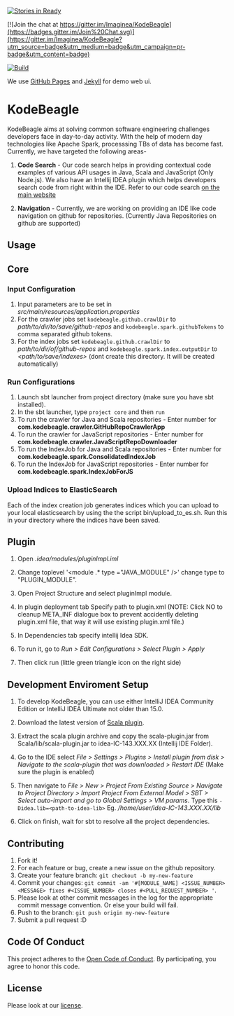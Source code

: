 [![Stories in Ready](https://badge.waffle.io/Imaginea/KodeBeagle.png?label=ready&title=Ready)](https://waffle.io/Imaginea/KodeBeagle)

[![Join the chat at https://gitter.im/Imaginea/KodeBeagle](https://badges.gitter.im/Join%20Chat.svg)](https://gitter.im/Imaginea/KodeBeagle?utm_source=badge&utm_medium=badge&utm_campaign=pr-badge&utm_content=badge)

[![Build](https://travis-ci.org/Imaginea/KodeBeagle.svg?branch=master)](https://travis-ci.org/Imaginea/KodeBeagle/builds)

We use [GitHub Pages](https://pages.github.com/) and [Jekyll](https://github.com/jekyll/jekyll) for demo web ui.

# KodeBeagle
KodeBeagle aims at solving common software engineering challenges developers face in day-to-day activity. With the help of modern day technologies like Apache Spark, processsing TBs of data has become fast. Currently, we have targeted the following areas-

1. **Code Search** - Our code search helps in providing contextual code examples of various API usages in Java, Scala and JavaScript (Only Node.js). We also have an Intellij IDEA plugin which helps developers search code from right within the IDE. Refer to our code search [on the main website](http://kodebeagle.com)

2. **Navigation** - Currently, we are working on providing an IDE like code navigation on github for repositories. (Currently Java Repositories on github are supported)

## Usage
## Core
### Input Configuration
1. Input parameters are to be set in *src/main/resources/application.properties*
2. For the crawler jobs set `kodebeagle.github.crawlDir` to *path/to/dir/to/save/github-repos* and `kodebeagle.spark.githubTokens` to comma separated github tokens.
3. For the index jobs set `kodebeagle.github.crawlDir` to *path/to/dir/of/github-repos* and `kodebeagle.spark.index.outputDir` to *<path/to/save/indexes>* (dont create this directory. It will be created automatically)

### Run Configurations
1. Launch sbt launcher from project directory (make sure you have sbt installed).
2. In the sbt launcher, type `project core` and then `run`
3. To run the crawler for Java and Scala repositories - Enter number for **com.kodebeagle.crawler.GitHubRepoCrawlerApp**
4. To run the crawler for JavaScript repositories - Enter number for **com.kodebeagle.crawler.JavaScriptRepoDownloader**
3. To run the IndexJob for Java and Scala repositories - Enter number for **com.kodebeagle.spark.ConsolidatedIndexJob**
4. To run the IndexJob for JavaScript repositories - Enter number for  **com.kodebeagle.spark.IndexJobForJS**

### Upload Indices to ElasticSearch
Each of the index creation job generates indices which you can upload to your local elasticsearch by using the the script bin/upload_to_es.sh. Run this in your directory where the indices have been saved.

## Plugin

1) Open *.idea/modules/pluginImpl.iml*

2) Change toplevel '<module .* type ="JAVA_MODULE" />' change type to "PLUGIN_MODULE".

3) Open Project Structure and select pluginImpl module.

4) In plugin deployment tab Specify path to plugin.xml (NOTE: Click NO to cleanup META_INF dialogue box to prevent accidently deleting plugin.xml file, that way it will use existing plugin.xml file.)

5) In Dependencies tab specify intellij Idea SDK.

6) To run it, go to *Run > Edit Configurations > Select Plugin > Apply*

7) Then click run (little green triangle icon on the right side)

## Development Enviroment Setup
1. To develop KodeBeagle, you can use either IntelliJ IDEA Community Edition or IntelliJ IDEA Ultimate not older than 15.0.
2. Download the latest version of [Scala plugin](https://plugins.jetbrains.com/plugin/?id=1347).

3. Extract the scala plugin archive and copy the scala-plugin.jar from Scala/lib/scala-plugin.jar to idea-IC-143.XXX.XX (Intellij IDE Folder).
4. Go to the IDE select *File > Settings > Plugins > Install plugin from disk > Navigate to the scala-plugin that was downloaded > Restart IDE* (Make sure the plugin is enabled)
5. Then navigate to *File > New > Project From Existing Source > Navigate to Project Directory >  Import Project From External Model > SBT > Select auto-import and go to Global Settings > VM params*. Type this `-Didea.lib=<path-to-idea-lib>`
 Eg. */home/user/idea-IC-143.XXX.XX/lib*
6. Click on finish, wait for sbt to resolve all the project dependencies.

## Contributing
1. Fork it!
2. For each feature or bug, create a new issue on the github repository.
3. Create your feature branch: `git checkout -b my-new-feature`
4. Commit your changes: `git commit -am '#[MODULE_NAME] <ISSUE_NUMBER> <MESSAGE> fixes #<ISSUE_NUMBER> closes #<PULL_REQUEST_NUMBER> '`.
5. Please look at other commit messages in the log for the appropriate commit message convention. Or else your build will fail.
6. Push to the branch: `git push origin my-new-feature`
7. Submit a pull request :D

## Code Of Conduct
This project adheres to the [Open Code of Conduct](http://todogroup.org/opencodeofconduct/#KodeBeagle/ococabuse@imaginea.com). By participating, you agree to honor this code.

## License
Please look at our [license](https://github.com/Imaginea/KodeBeagle/blob/master/LICENSE).
